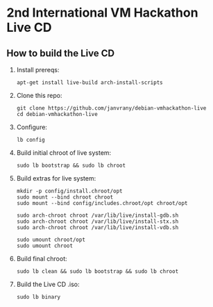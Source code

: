 # 2nd International VM Hackathon Live CD

## How to build the Live CD

1. Install prereqs:

   ```
   apt-get install live-build arch-install-scripts
   ```

2. Clone this repo:

   ```
   git clone https://github.com/janvrany/debian-vmhackathon-live
   cd debian-vmhackathon-live
   ```

3. Configure:

   ```
   lb config
   ```

4. Build initial chroot of live system:

   ```
   sudo lb bootstrap && sudo lb chroot
   ```

5. Build extras for live system:

   ```
   mkdir -p config/install.chroot/opt
   sudo mount --bind chroot chroot
   sudo mount --bind config/includes.chroot/opt chroot/opt

   sudo arch-chroot chroot /var/lib/live/install-gdb.sh
   sudo arch-chroot chroot /var/lib/live/install-stx.sh
   sudo arch-chroot chroot /var/lib/live/install-vdb.sh
   
   sudo umount chroot/opt
   sudo umount chroot
   ```

6. Build final chroot:

   ```
   sudo lb clean && sudo lb bootstrap && sudo lb chroot
   ```

7. Build the Live CD .iso:

   ```
   sudo lb binary
   ```
